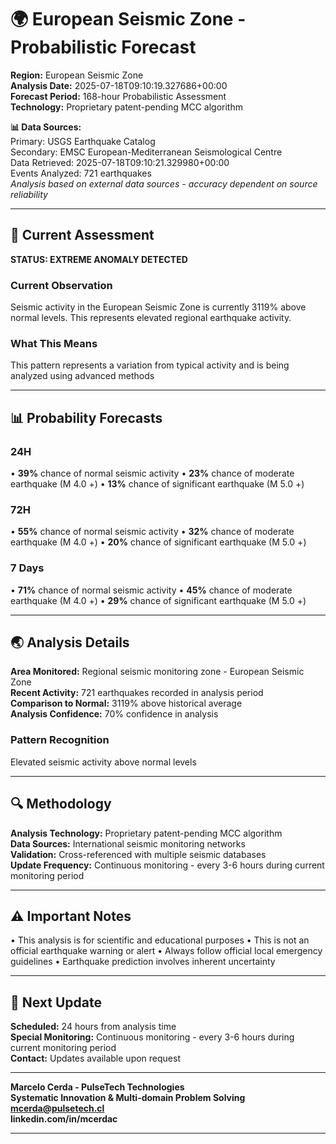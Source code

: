 # 🌍 European Seismic Zone - Probabilistic Forecast

**Region:** European Seismic Zone  
**Analysis Date:** 2025-07-18T09:10:19.327686+00:00  
**Forecast Period:** 168-hour Probabilistic Assessment  
**Technology:** Proprietary patent-pending MCC algorithm  

**📊 Data Sources:**  
Primary: USGS Earthquake Catalog  
Secondary: EMSC European-Mediterranean Seismological Centre  
Data Retrieved: 2025-07-18T09:10:21.329980+00:00  
Events Analyzed: 721 earthquakes  
*Analysis based on external data sources - accuracy dependent on source reliability*

---

## 🎯 Current Assessment

**STATUS: EXTREME ANOMALY DETECTED**

### Current Observation
Seismic activity in the European Seismic Zone is currently 3119% above normal levels. This represents elevated regional earthquake activity.

### What This Means
This pattern represents a variation from typical activity and is being analyzed using advanced methods

---

## 📊 Probability Forecasts

### 24H
• **39%** chance of normal seismic activity
• **23%** chance of moderate earthquake (M 4.0 +)
• **13%** chance of significant earthquake (M 5.0 +)

### 72H
• **55%** chance of normal seismic activity
• **32%** chance of moderate earthquake (M 4.0 +)
• **20%** chance of significant earthquake (M 5.0 +)

### 7 Days
• **71%** chance of normal seismic activity
• **45%** chance of moderate earthquake (M 4.0 +)
• **29%** chance of significant earthquake (M 5.0 +)

---

## 🌏 Analysis Details
**Area Monitored:** Regional seismic monitoring zone - European Seismic Zone  
**Recent Activity:** 721 earthquakes recorded in analysis period  
**Comparison to Normal:** 3119% above historical average  
**Analysis Confidence:** 70% confidence in analysis  

### Pattern Recognition
Elevated seismic activity above normal levels

---

## 🔍 Methodology
**Analysis Technology:** Proprietary patent-pending MCC algorithm  
**Data Sources:** International seismic monitoring networks  
**Validation:** Cross-referenced with multiple seismic databases  
**Update Frequency:** Continuous monitoring - every 3-6 hours during current monitoring period  

---

## ⚠️ Important Notes
• This analysis is for scientific and educational purposes
• This is not an official earthquake warning or alert
• Always follow official local emergency guidelines
• Earthquake prediction involves inherent uncertainty

---

## 📅 Next Update
**Scheduled:** 24 hours from analysis time  
**Special Monitoring:** Continuous monitoring - every 3-6 hours during current monitoring period  
**Contact:** Updates available upon request  

---

**Marcelo Cerda - PulseTech Technologies**  
**Systematic Innovation & Multi-domain Problem Solving**  
**mcerda@pulsetech.cl**  
**linkedin.com/in/mcerdac**

---
